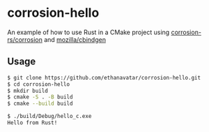 # corrosion-hello

An example of how to use Rust in a CMake project using [corrosion-rs/corrosion](https://github.com/corrosion-rs/corrosion) and [mozilla/cbindgen](https://github.com/mozilla/cbindgen)

## Usage

```bash
$ git clone https://github.com/ethanavatar/corrosion-hello.git
$ cd corrosion-hello
$ mkdir build
$ cmake -S . -B build
$ cmake --build build
```

```bash
$ ./build/Debug/hello_c.exe
Hello from Rust!
```